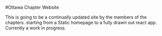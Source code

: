 #Ottawa Chapter Website

This is going to be a continually updated site by the members of the chapters.
starting from a Static homepage to a fully drawn out react app.
Currently a work in progress.
